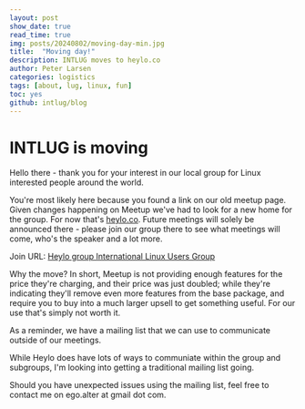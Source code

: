```yaml
---
layout: post
show_date: true
read_time: true
img: posts/20240802/moving-day-min.jpg
title:  "Moving day!"
description: INTLUG moves to heylo.co
author: Peter Larsen
categories: logistics
tags: [about, lug, linux, fun]
toc: yes
github: intlug/blog
---
```


# INTLUG is moving

Hello there - thank you for your interest in our local group for Linux interested people around the world.

You're most likely here because you found a link on our old meetup page. Given changes happening on Meetup we've had to look for a new home for the group. For now that's [heylo.co](https://heylo.co). Future meetings will solely be announced there - please join our group there to see what meetings will come, who's the speaker and a lot more.

Join URL: [Heylo group International Linux Users Group](https://heylo.group/international-linux-users-group)

Why the move?  In short, Meetup is not providing enough features for the price they're charging, and their price was just doubled; while they're indicating they'll remove even more features from the base package, and require you to buy into a much larger upsell to get something useful. For our use that's simply not worth it.

As a reminder, we have a mailing list that we can use to communicate outside of our meetings.

While Heylo does have lots of ways to communiate within the group and subgroups, I'm looking into getting a traditional mailing list going.

Should you have unexpected issues using the mailing list, feel free to contact me on ego.alter at gmail dot com. 


